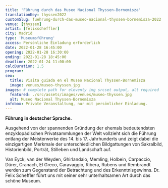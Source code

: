 ```yaml
---
title: 'Führung durch das Museo Nacional Thyssen-Bornemisza'
translationKey: thyssen2022
customSlug: fuehrung-durch-das-museo-nacional-thyssen-bornemisza-2022
venue: [thyssen]
artist: [felixscheffler]
city: Madrid
type: 'Museumsführung'
access: Persönliche Einladung erforderlich
date: 2022-01-28 16:45:00
opening: 2022-01-28 16:30:00
ending: 2022-01-28 18:45:00
deadline: 2022-01-24 11:00:00
calcDuration: 1.5
program:
seo:
  title: Visita guiada en el Museo Nacional Thyssen-Bornemisza
  image: venues/museo-thyssen.jpg
images: # complete path for eleventy img srcset output, alt required
  featured: ./src/assets/images/venues/museo-thyssen.jpg
  alt: Museo Nacional Thyssen-Bornemisza
infobox: Private Veranstaltung, nur mit persönlicher Einladung.
---
```


<strong>Führung in deutscher Sprache.</strong>

Ausgehend von der spannenden Gründung der ehemals bedeutendsten enzyklopädischen Privatsammlungen der Welt vollzieht sich die Führung entlang der Meisterwerke des 14. bis 17. Jahrhunderts und zeigt dabei die einzigartigen Merkmale der unterschiedlichen Bildgattungen von Sakralbild, Historienbild, Porträt, Stilleben und Landschaft auf.

Van Eyck, van der Weyden, Ghirlandaio, Memling, Holbein, Carpaccio, Dürer, Cranach, El Greco, Caravaggio, Ribera, Rubens und Rembrandt werden zum Gegenstand der Betrachtung und des Erkenntnisgewinns. Dr. Felix Scheffler führt uns mit seiner sehr unterhaltsamen Art durch das schöne Museum.
